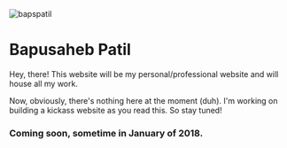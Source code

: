 <img src="https://github.com/bapspatil.png" alt="bapspatil" align="middle">

# Bapusaheb Patil

Hey, there!
This website will be my personal/professional website and will house all my work.

Now, obviously, there's nothing here at the moment (duh). I'm working on building a kickass website as you read this. So stay tuned!

### Coming soon, sometime in January of 2018.
